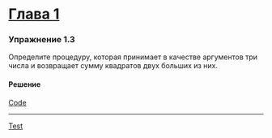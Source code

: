 # [Глава 1](../index.md#Глава-1-Построение-абстракций-с-помощью-процедур)

### Упражнение 1.3
Определите процедуру, которая принимает в качестве аргументов три числа и возвращает сумму квадратов двух больших из них.

#### Решение

[Code](../../racket/src/chapter01/1_03.rkt)

***

[Test](../../racket/test/chapter01/1_03.rkt)
